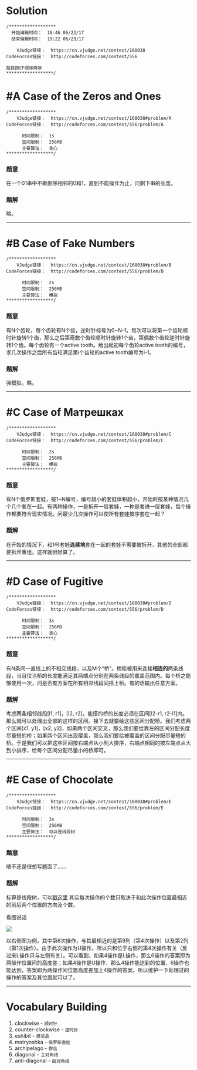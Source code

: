 # Solution
```
/******************
  开始编辑时间：  18:46 06/23/17
  结束编辑时间：  19:22 06/23/17

    VJudge链接：  https://cn.vjudge.net/contest/168038
CodeForces链接：  http://codeforces.com/contest/556

题目按CF顺序排序
******************/
```
# #A Case of the Zeros and Ones
```
/******************
    VJudge链接：  https://cn.vjudge.net/contest/168038#problem/A
CodeForces链接：  http://codeforces.com/contest/556/problem/A

      时间限制：  1s
      空间限制：  256MB
      主要算法：  贪心
******************/
```
### 题意
在一个01串中不断删除相邻的0和1，直到不能操作为止，问剩下串的长度。
### 题解
略。

***
# #B Case of Fake Numbers
```
/******************
    VJudge链接：  https://cn.vjudge.net/contest/168038#problem/B
CodeForces链接：  http://codeforces.com/contest/556/problem/B

      时间限制：  2s
      空间限制：  256MB
      主要算法：  模拟
******************/
```
### 题意
有N个齿轮，每个齿轮有N个齿，逆时针标号为0~N-1。每次可以将第一个齿轮顺时针旋转1个齿，那么之后第奇数个齿轮顺时针旋转1个齿，第偶数个齿轮逆时针旋转1个齿。每个齿轮有一个active tooth。给出起初每个齿轮active tooth的编号，求几次操作之后所有齿轮满足第i个齿轮的active tooth编号为i-1。
### 题解
强模拟。略。

***
# #C Case of Матрешках
```
/******************
    VJudge链接：  https://cn.vjudge.net/contest/168038#problem/C
CodeForces链接：  http://codeforces.com/contest/556/problem/C

      时间限制：  2s
      空间限制：  256MB
      主要算法：  模拟
******************/
```
### 题意
有N个俄罗斯套娃，按1~N编号，编号越小的套娃体积越小，开始时按某种情况几个几个套在一起。有两种操作，一是拆开一层套娃，一种是套进一层套娃，每个操作都要符合现实情况。问最少几次操作可以使所有套娃按序套在一起？
### 题解
在开始的情况下，和1号套娃**连续地**套在一起的套娃不需要被拆开，其他的全部都要拆开重组。这样就很好算了。

***
# #D Case of Fugitive
```
/******************
    VJudge链接：  https://cn.vjudge.net/contest/168038#problem/D
CodeForces链接：  http://codeforces.com/contest/556/problem/D

      时间限制：  3s
      空间限制：  256MB
      主要算法：  贪心
******************/
```
### 题意
有N条同一直线上的不相交线段，以及M个“桥”。桥能被用来连接**相连的**两条线段，当且仅当桥的长度能满足其两端点分别在两条线段的覆盖范围内。每个桥之能够使用一次，问是否有方案在所有相邻线段间搭上桥。有的话输出任意方案。
### 题解
考虑两条相邻线段[l1, r1]，[l2, r2]，能搭的桥的长度必须在区间[l2-r1, r2-l1]内。那么就可以处理出全部的这样的区间。接下去就要给这些区间分配桥。我们考虑两个区间[x1, y1]，[x2, y2]，如果两个区间交叉，那么我们要给靠左的区间分配长度尽量短的桥；如果两个区间出现覆盖，那么我们要给被覆盖的区间分配尽量短的桥。于是我们可以把这些区间按右端点从小到大排序，右端点相同的按左端点从大到小排序，给每个区间分配尽量小的桥即可。

***
# #E Case of Chocolate
```
/******************
    VJudge链接：  https://cn.vjudge.net/contest/168038#problem/E
CodeForces链接：  http://codeforces.com/contest/556/problem/E

      时间限制：  3s
      空间限制：  256MB
      主要算法：  可以是线段树
******************/
```
### 题意
唔不还是很想写题面了……
### 题解
标算是线段树，可以[戳这里](http://codeforces.com/blog/entry/18919)
其实每次操作的个数只取决于和此次操作位置最相近的前后两个位置的方向及个数。

看图说话 

![](http://codeforces.com/predownloaded/3d/06/3d06b9693038301f56c306e0c1ec006dbe2c6a5c.png)

以右侧图为例，其中第6次操作，与其最相近的是第9列（第4次操作）以及第2列（第1次操作）。由于此次操作为U操作，所以只和位于右侧的第4次操作有关（反过来L操作只与左侧有关）。可以看到，如果4操作是L操作，那么6操作的答案即为两操作位置间的高度差；如果4操作是U操作，那么4操作能达到的位置，6操作也能达到，答案即为两操作间位置高度差加上4操作的答案。所以维护一下处理过的操作的答案及其位置就可以了。

***
# Vocabulary Building
1. clockwise  -  `顺时针`
2. counter-clockwise  -  `逆时针`
3. eshibit  -  `展览品`
4. matryoshka  -  `俄罗斯套娃`
5. archipelago  -  `群岛`
6. diagonal  -  `主对角线`
7. anti-diagonal  -  `副对角线`